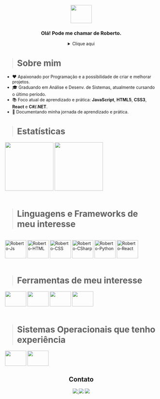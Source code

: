 <div align="center">
  
  <img height="60" width="70" src="https://cdn.jsdelivr.net/gh/devicons/devicon/icons/devicon/devicon-original.svg" />
  
  ### Olá! Pode me chamar de Roberto.
  
</div>

<details align="center"><summary>Clique aqui</summary>
<p>
  
```C#
   Console.WriteLine("E seja muito bem-vindo(a) :)");
```
</p>
  
</details>

># Sobre mim

- ❤️ Apaixonado por Programação e a possibilidade de criar e melhorar projetos.
- 🎓 Graduando em Análise e Desenv. de Sistemas, atualmente cursando o último período.
- 📚 Foco atual de aprendizado e prática: **JavaScript**, **HTML5**, **CSS3**, **React** e **C#/.NET**.
- 🚀 Documentando minha jornada de aprendizado e prática.
  
># Estatísticas

 <div>
  
 <img height="160em" src="https://github-readme-stats.vercel.app/api?username=robbfreitas&show_icons&include_all_commits=true&count_private=true&show_icons=true&theme=dark"/>
  <img height="160em" src="https://github-readme-stats.vercel.app/api/top-langs/?username=robbfreitas&layout=compact&langs_count=7&theme=dark"/>
  
</div><br>
  
># Linguagens e Frameworks de meu interesse
  
<div style="display: inline_block"><br>
  
  <img align="center" alt="Roberto-Js" height="60" width="70" src="https://cdn.jsdelivr.net/gh/devicons/devicon/icons/javascript/javascript-original.svg">
  <img align="center" alt="Roberto-HTML" height="60" width="70" src="https://cdn.jsdelivr.net/gh/devicons/devicon/icons/html5/html5-original.svg">
  <img align="center" alt="Roberto-CSS" height="60" width="70" src="https://cdn.jsdelivr.net/gh/devicons/devicon/icons/css3/css3-original.svg">
  <img align="center" alt="Roberto-CSharp" height="60" width="70" src="https://cdn.jsdelivr.net/gh/devicons/devicon/icons/csharp/csharp-original.svg" />
  <img align="center" alt="Roberto-Python" height="60" width="70" src="https://cdn.jsdelivr.net/gh/devicons/devicon/icons/python/python-original.svg" />
  <img align="center" alt="Roberto-React" height="60" width="70" src="https://cdn.jsdelivr.net/gh/devicons/devicon/icons/react/react-original.svg">
  
</div><br>

># Ferramentas de meu interesse

<div style="display: inline_block" >
  
 <img height="50" width="70" src="https://cdn.jsdelivr.net/gh/devicons/devicon/icons/vscode/vscode-original.svg" />
 <img height="50" width="70" src="https://cdn.jsdelivr.net/gh/devicons/devicon/icons/visualstudio/visualstudio-plain.svg" />
 <img height="50" width="70" src="https://cdn.jsdelivr.net/gh/devicons/devicon/icons/git/git-original.svg" />
 <img height="50" width="70" src="https://cdn.jsdelivr.net/gh/devicons/devicon/icons/photoshop/photoshop-plain.svg" />
  
</div><br>

># Sistemas Operacionais que tenho experiência

<div style="display: inline_block">
  
  <img height="50" width="70" src="https://cdn.jsdelivr.net/gh/devicons/devicon/icons/windows8/windows8-original.svg" />
  <img height="50" width="70" src="https://cdn.jsdelivr.net/gh/devicons/devicon/icons/ubuntu/ubuntu-plain.svg" />

</div>
  
<div align="center">
  
  ## Contato
  
  <a target="_blank" href="mailto:robertocompromissos@gmail.com" alt="Gmail">
  <img src="https://img.shields.io/badge/Gmail-D14836?style=for-the-badge&logo=gmail&logoColor=white"</a>

  <a target="_blank" href="https://www.instagram.com/orobertodefreitas/" alt="Instagram">
  <img src="https://img.shields.io/badge/-Instagram-%23E4405F?style=for-the-badge&logo=instagram&logoColor=white" target="_blank"></a>
    
  <a target="_blank" href="https://twitter.com/robbxfe" alt="Twitter">
  <img src="https://img.shields.io/badge/-Twitter-00acee?style=for-the-badge&logo=twitter&logoColor=white" target="_blank"></a>
    
</div>
